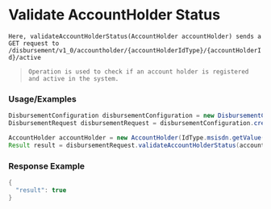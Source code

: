 # Validate AccountHolder Status

`Here, validateAccountHolderStatus(AccountHolder accountHolder) sends a GET request to /disbursement/v1_0/accountholder/{accountHolderIdType}/{accountHolderId}/active`

> `Operation is used to check if an account holder is registered and active in the system.`

### Usage/Examples

```java
DisbursementConfiguration disbursementConfiguration = new DisbursementConfiguration("<DISBURSEMENT_SUBSCRIPTION_KEY>", "<REFERENCE_ID>", "<API_KEY>","<MODE>","<TARGET_ENVIRONMENT>");
DisbursementRequest disbursementRequest = disbursementConfiguration.createDisbursementRequest();

AccountHolder accountHolder = new AccountHolder(IdType.msisdn.getValue(), "<MSISDN>");
Result result = disbursementRequest.validateAccountHolderStatus(accountHolder);
```

### Response Example

```java
{
  "result": true
}
```